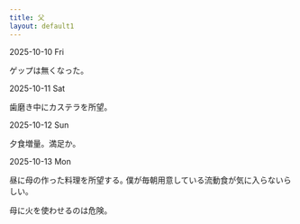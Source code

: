 ```yaml
---
title: 父
layout: default1
---
```


2025-10-10 Fri

ゲップは無くなった。

2025-10-11 Sat

歯磨き中にカステラを所望｡

2025-10-12 Sun

夕食増量。満足か｡

2025-10-13 Mon

昼に母の作った料理を所望する｡
僕が毎朝用意している流動食が気に入らないらしい｡

母に火を使わせるのは危険｡

